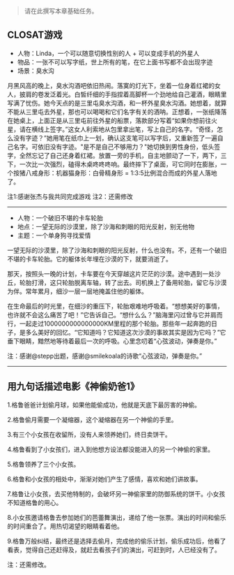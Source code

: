 >请在此撰写本章基础任务。

## CLOSAT游戏

- 人物：Linda，一个可以随意切换性别的人 + 可以变成手机的外星人
- 物品：一张不可以写字纸，世上所有的笔，在它上面书写都不会出现字迹
- 场景：臭水沟

月黑风高的晚上，臭水沟酒吧依旧热闹。落寞的灯光下，坐着一位身着红裙的女人，披肩的卷发泛着光。白皙纤细的手指捏着高脚杯一个劲地给自己灌酒，眼睛里写满了忧伤。她今天点的是三里屯臭水沟酒，和一杯外星臭水沟酒。她想着，就算不能从三里屯去外星，那也可以喝喝和它们名字有关的酒呐。正想着，一张纸降落在她桌上，上面正是从三里屯前往外星的船票，落款部分写着“如果你想前往火星，请在横线上签字。”这女人利索地从包里拿出笔，写上自己的名字。“奇怪，怎么没有字迹？”她用笔在纸巾上一划，确认这支笔可以写字后，又重新签了一遍自己名字。可依旧没有字迹。"是不是自己不够用力？"她切换到男性身份，低头签字，全然忘记了自己还身着红裙。放置一旁的手机，自主地颤动了一下，两下，三下，一次比一次强烈，磕得木桌咚咚咚响。最终摔下了桌面，可它同时在膨胀，一个按猪八戒身形：机器猫身形：白骨精身形 = 1:3:5比例混合而成的外星人落地了。

注1:感谢张杰与我共同完成游戏
注2：还需修改

----------

- 人物：一个破旧不堪的卡车轮胎
- 地点：一望无际的沙漠里，除了沙海和刺眼的阳光反射，别无他物
- 主题：一个单身狗寻找爱情

一望无际的沙漠里，除了沙海和刺眼的阳光反射，什么也没有。不，还有一个破旧不堪的卡车轮胎。它的躯体长年埋在沙漠的下，就要消逝了。

那天，按照头一晚的计划，卡车要在今天穿越这片茫茫的沙漠。途中遇到一处沙丘，轮胎打滑，这只轮胎脱离车轴，转了出去。司机换上了备用轮胎，留它与沙漠为伴。常年累月，细沙一层一层地掩盖住他的躯体。

在生命最后的时光里，在细沙的重压下，轮胎艰难地呼吸着。“想想美好的事情，也许就不会这么痛苦了吧！”它告诉自己。“想什么么？”脑海里闪过曾与它并肩而行，一起走过1000000000000000KM里程的那个轮胎。那些年一起奔跑的日子，是多么美好的回忆。“它知道吗？它知道这次沙漠的事故其实是因为它吗？”它垂下眼睛，黯然地等待着最后一次的呼吸。心里念叨着“心弦波动，弹奏是你。”

注：感谢@stepp出题，感谢@smilekoala的诗歌“心弦波动，弹奏是你。”


----------

## 用九句话描述电影《神偷奶爸1》

1.格鲁爸爸计划偷月球，如果他能偷成功，他就是天底下最厉害的神偷。

2.格鲁偷月需要一个凝缩器，这个凝缩器在另一个神偷的手里。

3.有三个小女孩在收留所，没有人来领养她们，终日卖饼干。

4.格鲁看到了小女孩们，进入到他想方设法都没能进入的另一个神偷的家里。

5.格鲁领养了三个小女孩。

6.格鲁和小女孩的相处中，渐渐对她们产生了感情，喜欢和她们讲故事。

7.格鲁让小女孩，去买他特制的，会破坏另一神偷家里的防御系统的饼干。小女孩不知道格鲁的用心。

8.小女孩邀请格鲁去参加她们的芭蕾舞演出，递给了他一张票。演出的时间和偷乐的时间重合了。用热切渴望的眼睛看着他。

9.格鲁万般纠结，最终还是选择去偷月，完成他的偷乐计划，偷乐成功后，他看了看表，觉得自己还赶得及，就赶去看孩子们的演出，可赶到时，人已经没有了。

注：还需修改。




